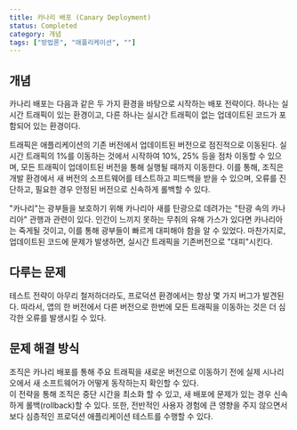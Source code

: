```yaml
---
title: 카나리 배포 (Canary Deployment)
status: Completed
category: 개념
tags: ["방법론", "애플리케이션", ""]
---
```


## 개념

카나리 배포는 다음과 같은 두 가지 환경을 바탕으로 시작하는 배포 전략이다. 
하나는 실시간 트래픽이 있는 환경이고, 다른 하나는 실시간 트래픽이 없는 업데이트된 코드가 포함되어 있는 환경이다.

트래픽은 애플리케이션의 기존 버전에서 업데이트된 버전으로 점진적으로 이동된다.
실시간 트래픽의 1%를 이동하는 것에서 시작하여 10%, 25% 등을 점차 이동할 수 있으며, 모든 트래픽이 업데이트된 버전을 통해 실행될 때까지 이동한다.
이를 통해, 조직은 개발 환경에서 새 버전의 소프트웨어를 테스트하고 피드백을 받을 수 있으며, 
오류를 진단하고, 필요한 경우 안정된 버전으로 신속하게 롤백할 수 있다.

"카나리"는 광부들을 보호하기 위해 카나리아 새를 탄광으로 데려가는 "탄광 속의 카나리아" 관행과 관련이 있다.
인간이 느끼지 못하는 무취의 유해 가스가 있다면 카나리아는 죽게될 것이고, 이를 통해 광부들이 빠르게 대피해야 함을 알 수 있었다.
마찬가지로, 업데이트된 코드에 문제가 발생하면, 실시간 트래픽을 기존버전으로 "대피"시킨다.

## 다루는 문제

테스트 전략이 아무리 철저하더라도, 프로덕션 환경에서는 항상 몇 가지 버그가 발견된다.
따라서, 앱의 한 버전에서 다른 버전으로 한번에 모든 트래픽을 이동하는 것은 더 심각한 오류를 발생시킬 수 있다.

## 문제 해결 방식

조직은 카나리 배포를 통해 주요 트래픽을 새로운 버전으로 이동하기 전에 실제 시나리오에서 새 소프트웨어가 어떻게 동작하는지 확인할 수 있다.  
이 전략을 통해 조직은 중단 시간을 최소화 할 수 있고, 새 배포에 문제가 있는 경우 신속하게 롤백(rollback)할 수 있다.
또한, 전반적인 사용자 경험에 큰 영향을 주지 않으면서 보다 심층적인 프로덕션 애플리케이션 테스트를 수행할 수 있다.
